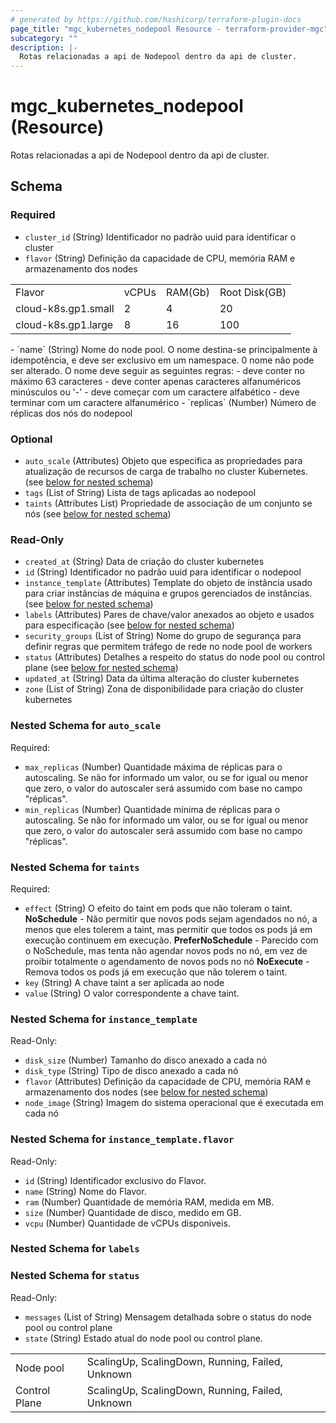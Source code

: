 ```yaml
---
# generated by https://github.com/hashicorp/terraform-plugin-docs
page_title: "mgc_kubernetes_nodepool Resource - terraform-provider-mgc"
subcategory: ""
description: |-
  Rotas relacionadas a api de Nodepool dentro da api de cluster.
---
```


# mgc_kubernetes_nodepool (Resource)

Rotas relacionadas a api de Nodepool dentro da api de cluster.



<!-- schema generated by tfplugindocs -->
## Schema

### Required

- `cluster_id` (String) Identificador no padrão uuid para identificar o cluster
- `flavor` (String) Definição da capacidade de CPU, memória RAM e armazenamento dos nodes
<table>
  <tr>
    <td>Flavor</td>
    <td>vCPUs</td>
    <td>RAM(Gb)</td>
    <td>Root Disk(GB)</td>
  </tr>
  <tr>
    <td>cloud-k8s.gp1.small</td>
    <td>2</td>
    <td>4</td>
    <td>20</td>
  </tr>
  <tr>
    <td>cloud-k8s.gp1.large</td>
    <td>8</td>
    <td>16</td>
    <td>100</td>
  </tr>
</table>
- `name` (String) Nome do node pool. O nome destina-se principalmente à idempotência, e deve ser exclusivo em um namespace. 0 nome não pode ser alterado.
O nome deve seguir as seguintes regras:
  - deve conter no máximo 63 caracteres
  - deve conter apenas caracteres alfanuméricos minúsculos ou '-'
  - deve começar com um caractere alfabético
  - deve terminar com um caractere alfanumérico
- `replicas` (Number) Número de réplicas dos nós do nodepool

### Optional

- `auto_scale` (Attributes) Objeto que especifica as propriedades para atualização de recursos de carga de trabalho no cluster Kubernetes. (see [below for nested schema](#nestedatt--auto_scale))
- `tags` (List of String) Lista de tags aplicadas ao nodepool
- `taints` (Attributes List) Propriedade de associação de um conjunto se nós (see [below for nested schema](#nestedatt--taints))

### Read-Only

- `created_at` (String) Data de criação do cluster kubernetes
- `id` (String) Identificador no padrão uuid para identificar o nodepool
- `instance_template` (Attributes) Template do objeto de instância usado para criar instâncias de máquina e grupos gerenciados de instâncias. (see [below for nested schema](#nestedatt--instance_template))
- `labels` (Attributes) Pares de chave/valor anexados ao objeto e usados para especificação (see [below for nested schema](#nestedatt--labels))
- `security_groups` (List of String) Nome do grupo de segurança para definir regras que permitem tráfego de rede no node pool de workers
- `status` (Attributes) Detalhes a respeito do status do node pool ou control plane (see [below for nested schema](#nestedatt--status))
- `updated_at` (String) Data da última alteração do cluster kubernetes
- `zone` (List of String) Zona de disponibilidade para criação do cluster kubernetes

<a id="nestedatt--auto_scale"></a>
### Nested Schema for `auto_scale`

Required:

- `max_replicas` (Number) Quantidade máxima de réplicas para o autoscaling. Se não for informado um valor, ou se for igual ou menor que zero, o valor do autoscaler será assumido com base no campo "réplicas".
- `min_replicas` (Number) Quantidade mínima de réplicas para o autoscaling. Se não for informado um valor, ou se for igual ou menor que zero, o valor do autoscaler será assumido com base no campo "réplicas".


<a id="nestedatt--taints"></a>
### Nested Schema for `taints`

Required:

- `effect` (String) O efeito do taint em pods que não toleram o taint.
**NoSchedule** - Não permitir que novos pods sejam agendados no nó, a menos que eles tolerem a taint, mas permitir que todos os pods já em execução continuem em execução.
**PreferNoSchedule** - Parecido com o NoSchedule, mas tenta não agendar novos pods no nó, em vez de proibir totalmente o agendamento de novos pods no nó
**NoExecute** - Remova todos os pods já em execução que não tolerem o taint.
- `key` (String) A chave taint a ser aplicada ao node
- `value` (String) O valor correspondente a chave taint.


<a id="nestedatt--instance_template"></a>
### Nested Schema for `instance_template`

Read-Only:

- `disk_size` (Number) Tamanho do disco anexado a cada nó
- `disk_type` (String) Tipo de disco anexado a cada nó
- `flavor` (Attributes) Definição da capacidade de CPU, memória RAM e armazenamento dos nodes (see [below for nested schema](#nestedatt--instance_template--flavor))
- `node_image` (String) Imagem do sistema operacional que é executada em cada nó

<a id="nestedatt--instance_template--flavor"></a>
### Nested Schema for `instance_template.flavor`

Read-Only:

- `id` (String) Identificador exclusivo do Flavor.
- `name` (String) Nome do Flavor.
- `ram` (Number) Quantidade de memória RAM, medida em MB.
- `size` (Number) Quantidade de disco, medido em GB.
- `vcpu` (Number) Quantidade de vCPUs disponiveis.



<a id="nestedatt--labels"></a>
### Nested Schema for `labels`


<a id="nestedatt--status"></a>
### Nested Schema for `status`

Read-Only:

- `messages` (List of String) Mensagem detalhada sobre o status do node pool ou control plane
- `state` (String) Estado atual do node pool ou control plane.
<table>
  <tr>
    <td>Node pool</td>
    <td>ScalingUp, ScalingDown, Running, Failed, Unknown</td>
  </tr>
  <tr>
    <td>Control Plane</td>
    <td>ScalingUp, ScalingDown, Running, Failed, Unknown</td>
  </tr>
</table>
